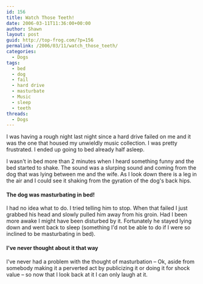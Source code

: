 ```yaml
---
id: 156
title: Watch Those Teeth!
date: 2006-03-11T11:36:00+00:00
author: Shawn
layout: post
guid: http://top-frog.com/?p=156
permalink: /2006/03/11/watch_those_teeth/
categories:
  - Dogs
tags:
  - bed
  - dog
  - fail
  - hard drive
  - masturbate
  - Music
  - sleep
  - teeth
threads:
  - Dogs
---
```

I was having a rough night last night since a hard drive failed on me and it was the one that housed my unwieldly music collection. I was pretty frustrated. I ended up going to bed already half asleep.

I wasn't in bed more than 2 minutes when I heard something funny and the bed started to shake. The sound was a slurping sound and coming from the dog that was lying between me and the wife. As I look down there is a leg in the air and I could see it shaking from the gyration of the dog's back hips.



#### The dog was masturbating in bed!

I had no idea what to do. I tried telling him to stop. When that failed I just grabbed his head and slowly pulled him away from his groin. Had I been more awake I might have been disturbed by it. Fortunately he stayed lying down and went back to sleep (something I'd not be able to do if I were so inclined to be masturbating in bed).

#### I've never thought about it that way

I've never had a problem with the thought of masturbation – Ok, aside from somebody making it a perverted act by publicizing it or doing it for shock value – so now that I look back at it I can only laugh at it.